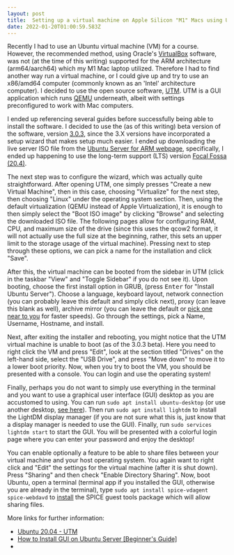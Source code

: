 ```yaml
---
layout: post
title:  Setting up a virtual machine on Apple Silicon "M1" Macs using UTM
date: 2022-01-20T01:00:59.583Z
---
```


Recently I had to use an Ubuntu virtual machine (VM) for a course. However, the recommended method, using Oracle's [VirtualBox](https://www.virtualbox.org) software, was not (at the time of this writing) supported for the ARM architecture (arm64/aarch64) which my M1 Mac laptop utilized. Therefore I had to find another way run a virtual machine, or I could give up and try to use an x86/amd64 computer (commonly known as an 'Intel' architecture computer). I decided to use the open source software, [UTM](https://github.com/utmapp/UTM). UTM is a GUI application which runs [QEMU](https://www.qemu.org) underneath, albeit with settings preconfigured to work with Mac computers. 

I ended up referencing several guides before successfully being able to install the software. I decided to use the (as of this writing) beta version of the software, version [3.0.3](https://github.com/utmapp/UTM/releases/tag/v3.0.3), since the 3.X versions have incorporated a setup wizard that makes setup much easier. I ended up downloading the live server ISO file from the [Ubuntu Server for ARM webpage](https://ubuntu.com/download/server/arm), specifically, I ended up happening to use the long-term support (LTS) version [Focal Fossa (20.4)](https://cdimage.ubuntu.com/releases/20.04/release/ubuntu-20.04.3-live-server-arm64.iso). 

The next step was to configure the wizard, which was actually quite straightforward. After opening UTM, one simply presses "Create a new Virtual Machine", then in this case, choosing "Virtualize" for the next step, then choosing "Linux" under the operating system section. Then, using the default virtualization (QEMU instead of Apple Virtualization), it is enough to then simply select the "Boot ISO image" by clicking "Browse" and selecting the downloaded ISO file. The following pages allow for configuring RAM, CPU, and maximum size of the drive (since this uses the qcow2 format, it will not actually use the full size at the beginning, rather, this sets an upper limit to the storage usage of the virtual machine). Pressing next to step through these options, we can pick a name for the installation and click "Save".

After this, the virtual machine can be booted from the sidebar in UTM (click in the taskbar "View" and "Toggle Sidebar" if you do not see it). Upon booting, choose the first install option in GRUB, (press <kbd>Enter</kbd> for "Install Ubuntu Server"). Choose a language, keyboard layout, network connection (you can probably leave this default and simply click next), proxy (can leave this blank as well), archive mirror (you can leave the default or [pick one near to you](https://launchpad.net/ubuntu/+archivemirrors) for faster speeds). Go through the settings, pick a Name, Username, Hostname, and install.

Next, after exiting the installer and rebooting, you might notice that the UTM virtual machine is unable to boot (as of the 3.0.3 beta). Here you need to right click the VM and press "Edit", look at the section titled "Drives" on the left-hand side, select the "USB Drive", and press "Move down" to move it to a lower boot priority. Now, when you try to boot the VM, you should be presented with a console. You can login and use the operating system!

Finally, perhaps you do not want to simply use everything in the terminal and you want to use a graphical user interface (GUI) desktop as you are accustomed to using. You can run `sudo apt install ubuntu-desktop` (or use another desktop, [see here](https://itsfoss.com/install-gui-ubuntu-server/)). Then run `sudo apt install lightdm` to install the LightDM display manager (if you are not sure what this is, just know that a display manager is needed to use the GUI). Finally, run `sudo services lightdm start` to start the GUI. You will be presented with a colorful login page where you can enter your password and enjoy the desktop!

You can enable optionally a feature to be able to share files between your virtual machine and your host operating system. You again want to right click and "Edit" the settings for the virtual machine (after it is shut down). Press "Sharing" and then check "Enable Directory Sharing". Now, boot Ubuntu, open a terminal (terminal app if you installed the GUI, otherwise you are already in the terminal), type `sudo apt install spice-vdagent spice-webdavd` to [install](https://mac.getutm.app/support/) the SPICE guest tools package which will allow sharing files. 

More links for further information:
- [Ubuntu 20.04 - UTM](https://mac.getutm.app/gallery/ubuntu-20-04)
- [How to Install GUI on Ubuntu Server [Beginner's Guide]](https://itsfoss.com/install-gui-ubuntu-server/)
- 
